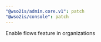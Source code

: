```yaml
---
"@wso2is/admin.core.v1": patch
"@wso2is/console": patch
---
```


Enable flows feature in organizations

